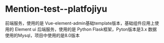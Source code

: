# Mention-test--platfojiyu
前端服务，使用的是 Vue-element-admin基础template版本，基础组件应用上使用的 Element ui
后端服务，使用的是 Python Flask框架，Pyton版本是3.x
数据使用的Mysql，项目中使用的是8.0版本
